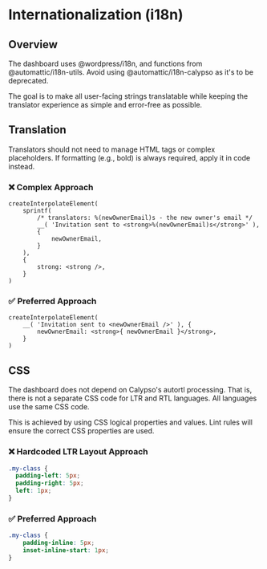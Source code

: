 # Internationalization (i18n)

## Overview

The dashboard uses @wordpress/i18n, and functions from @automattic/i18n-utils. Avoid using @automattic/i18n-calypso as it's to be deprecated.

The goal is to make all user-facing strings translatable while keeping the translator experience as simple and error-free as possible.

## Translation

Translators should not need to manage HTML tags or complex placeholders. If formatting (e.g., bold) is always required, apply it in code instead.

### ❌ Complex Approach

```tsx
createInterpolateElement(
	sprintf(
		/* translators: %(newOwnerEmail)s - the new owner's email */
		__( 'Invitation sent to <strong>%(newOwnerEmail)s</strong>' ),
		{
			newOwnerEmail,
		}
	),
	{
		strong: <strong />,
	}
)
```

### ✅ Preferred Approach

```tsx
createInterpolateElement(
	__( 'Invitation sent to <newOwnerEmail />' ), {
		newOwnerEmail: <strong>{ newOwnerEmail }</strong>,
	}
)
```

## CSS

The dashboard does not depend on Calypso's autortl processing. That is, there is not a separate CSS code for LTR and RTL languages. All languages use the same CSS code.

This is achieved by using CSS logical properties and values. Lint rules will ensure the correct CSS properties are used.

### ❌ Hardcoded LTR Layout Approach

```css
.my-class {
  padding-left: 5px;
  padding-right: 5px;
  left: 1px;
}
```

### ✅ Preferred Approach

```css
.my-class {
	padding-inline: 5px;
	inset-inline-start: 1px;
}
```